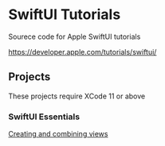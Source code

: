 # SwiftUI Tutorials

Sourece code for Apple SwiftUI tutorials

https://developer.apple.com/tutorials/swiftui/

## Projects

These projects require XCode 11 or above

### SwiftUI Essentials

[Creating and combining views](SwiftUIEssentials/CreatingAndCombiningViews)

